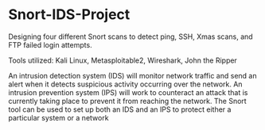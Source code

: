 # Snort-IDS-Project
Designing four different Snort scans to detect ping, SSH, Xmas scans, and FTP failed login attempts.

Tools utilized: Kali Linux, Metasploitable2, Wireshark, John the Ripper

An intrusion detection system (IDS) will monitor network traffic and send an alert when it detects suspicious activity occurring over the network. An intrusion prevention system (IPS) will work to counteract an attack that is currently taking place to prevent it from reaching the network. The Snort tool can be used to set up both an IDS and an IPS to protect either a particular system or a network  
